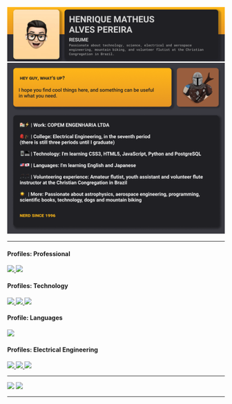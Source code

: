 <img width="auto" src="https://github.com/HenriqueMAP/HenriqueMap/blob/master/Capa-topo.png?raw=true">
<br> 
<img width="auto" src="https://github.com/HenriqueMAP/HenriqueMap/blob/master/Componente%202.png?raw=true">
<br> 
<hr>
<div style="float">
  <div>
    <h4>Profiles: Professional</h4>
    <div style="float">
      <a href="https://www.linkedin.com/in/henrique-matheus-alves-pereira">
        <img src="https://img.shields.io/badge/linkedin-%230077B5.svg?&style=for-the-badge&logo=linkedin&logoColor=white">
      </a>
      <a href="https://www.sourcerer.io/henriquemap">
        <img src="https://img.shields.io/static/v1?label=&message=Sourcerer&style=for-the-badge&color=149CFC">
      </a>
    </div>
  </div>
  <div>
    <h4>Profiles: Technology</h4>
    <div style="float">
      <a href="https://app.rocketseat.com.br/me/henrique-matheus-alves-pereira-1595861149">
        <img src="https://img.shields.io/static/v1?label=&message=Rocketseat&style=for-the-badge&color=8160B4">
      </a>
      <a href="https://web.digitalinnovation.one/users/henrique_map">
        <img src="https://img.shields.io/static/v1?label=&message=Digital%20Innovation%20One&style=for-the-badge&color=F0A322">
      </a>             
      <a href="https://docs.microsoft.com/pt-br/users/henriquematheusalvespereira/">
        <img src="https://img.shields.io/static/v1?label=&message=Microsoft%20Learn&style=for-the-badge&color=FC6406">
      </a>
    </div>
  </div>
  <div>
    <h4>Profile: Languages</h4>
    <div style="float">
      <a href="https://www.duolingo.com/profile/Henrique.Map">
        <img src="https://img.shields.io/static/v1?label=&message=Duolingo&style=for-the-badge&color=04E474">
      </a>
    </div>
  </div>
  <div>
    <h4>Profiles: Electrical Engineering</h4>
    <div style="float">
      <a href="https://www.multisim.com/contributors/112018-henriquemap/">
        <img src="https://img.shields.io/static/v1?label=&message=MultiSim&style=for-the-badge&color=3678D0"/>
      </a> 
      <a href="https://www.studocu.com/pt-br/user/4137012">
        <img src="https://img.shields.io/static/v1?label=&message=StuDocu&style=for-the-badge&color=98C3ED"/>
      </a>
      <a href="https://www.tinkercad.com/users/fIvebGGsZCo-henrique-matheus-alves-pereira">
        <img src="https://img.shields.io/static/v1?label=&message=TinkerCAD&style=for-the-badge&color=40A8B3"/>
      </a> 
    </div>
  </div>
</div>
<hr>
<div style="float">
  <img style="margin:100" src="https://github-readme-stats.vercel.app/api?username=HenriqueMAP&theme=monokai&show_icons=true">
  <img src="https://github-readme-stats.vercel.app/api/top-langs/?username=HenriqueMAP&theme=monokai&layout=compact">
</div>
<hr>
